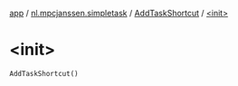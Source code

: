 [app](../../index.md) / [nl.mpcjanssen.simpletask](../index.md) / [AddTaskShortcut](index.md) / [&lt;init&gt;](.)

# &lt;init&gt;

`AddTaskShortcut()`